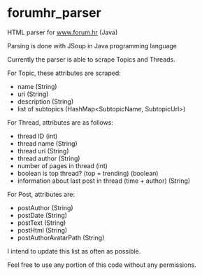forumhr_parser
==============

HTML parser for www.forum.hr (Java)

Parsing is done with JSoup in Java programming language

Currently the parser is able to scrape Topics and Threads.

For Topic, these attributes are scraped:
* name (String)
* uri (String)
* description (String)
* list of subtopics (HashMap<SubtopicName, SubtopicUrl>)

For Thread, attributes are as follows:
* thread ID (int)
* thread name (String)
* thread uri (String)
* thread author (String)
* number of pages in thread (int)
* boolean is top thread? (top = trending) (boolean)
* information about last post in thread (time + author) (String)

For Post, attributes are:
* postAuthor (String)
* postDate (String)
* postText (String)
* postHtml (String)
* postAuthorAvatarPath (String)

I intend to update this list as often as possible.

Feel free to use any portion of this code without any permissions. 